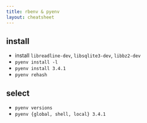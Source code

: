 ```yaml
---
title: rbenv & pyenv
layout: cheatsheet
---
```

## install
- install `libreadline-dev`, `libsqlite3-dev`, `libbz2-dev`
- `pyenv install -l`
- `pyenv install 3.4.1`
- `pyenv rehash`

## select
- `pyenv versions`
- `pyenv {global, shell, local} 3.4.1`
